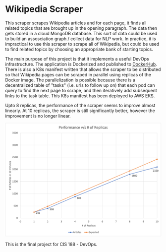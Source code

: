 # Wikipedia Scraper

This scraper scrapes Wikipedia articles and for each page, it finds all related topics that are brought up in the opening paragraph. The data then gets stored in a cloud MongoDB database. This sort of data could be used to build an assosciation graph / collect data for NLP work. In practice, it is impractical to use this scraper to scrape all of Wikipedia, but could be used to find related topics by choosing an appropriate bank of starting topics.

The main purpose of this project is that it implements a useful DevOps infrastructure. The application is Dockerized and published to [DockerHub](https://hub.docker.com/repository/docker/vsingh18567/cis188-scraper). There is also a K8s manifest written that allows the scraper to be distributed so that Wikipedia pages can be scraped in parallel using replicas of the Docker image. The parallelization is possible because there is a decentralized table of "tasks" (i.e. urls to follow up on) that each pod can query to find the next page to scrape, and then iteratively add subsequent links to the task table. This K8s manifest has been deployed to AWS EKS. 

Upto 8 replicas, the performance of the scraper seems to improve almost linearly. At 10 replicas, the scraper is still significantly better, however the improvement is no longer linear. 

![see performance.png](performance.png)

This is the final project for CIS 188 - DevOps. 